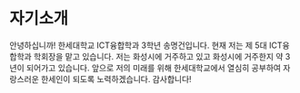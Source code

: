 # 자기소개
안녕하십니까! 한세대학교 ICT융합학과 3학년 송명건입니다.
현재 저는 제 5대 ICT융합학과 학회장을 맡고 있습니다.
저는 화성시에 거주하고 있고 화성시에 거주한지 약 3년이 되어가고 있습니다.
앞으로 저의 미래를 위해 한세대학교에서 열심히 공부하여 자랑스러운 한세인이 되도록 노력하겠습니다.
감사합니다!
